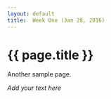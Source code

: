 ```yaml
---
layout: default
title:  Week One (Jan 28, 2016)
---
```


# {{ page.title }}


Another sample page.

_Add your text here_
